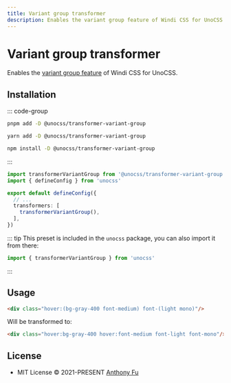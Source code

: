 ```yaml
---
title: Variant group transformer
description: Enables the variant group feature of Windi CSS for UnoCSS (@unocss/transformer-variant-group)
---
```


# Variant group transformer

Enables the [variant group feature](https://windicss.org/features/variant-groups.html) of Windi CSS for UnoCSS.

## Installation

::: code-group
  ```bash [pnpm]
  pnpm add -D @unocss/transformer-variant-group
  ```
  ```bash [yarn]
  yarn add -D @unocss/transformer-variant-group
  ```
  ```bash [npm]
  npm install -D @unocss/transformer-variant-group
  ```
:::

```ts [uno.config.ts]
import transformerVariantGroup from '@unocss/transformer-variant-group'
import { defineConfig } from 'unocss'

export default defineConfig({
  // ...
  transformers: [
    transformerVariantGroup(),
  ],
})
```

::: tip
This preset is included in the `unocss` package, you can also import it from there:

```ts
import { transformerVariantGroup } from 'unocss'
```
:::

## Usage

```html
<div class="hover:(bg-gray-400 font-medium) font-(light mono)"/>
```

Will be transformed to:

```html
<div class="hover:bg-gray-400 hover:font-medium font-light font-mono"/>
```

## License

- MIT License &copy; 2021-PRESENT [Anthony Fu](https://github.com/antfu)
